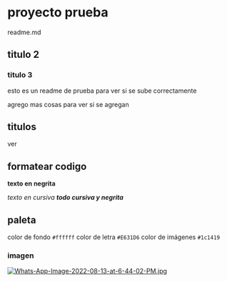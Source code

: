 # proyecto prueba
readme.md
## titulo 2

### titulo 3

esto es un readme de prueba para ver si se sube correctamente

agrego mas cosas para ver si se agregan 

## titulos
ver 
## formatear codigo

**texto en negrita**

*texto en cursiva*
***todo cursiva y negrita***


## paleta
color de fondo `#ffffff` color de letra `#E631D6` color de imágenes `#1c1419`

### imagen
[![Whats-App-Image-2022-08-13-at-6-44-02-PM.jpg](https://i.postimg.cc/jjsVtzHP/Whats-App-Image-2022-08-13-at-6-44-02-PM.jpg)](https://postimg.cc/0zHXCKHy)